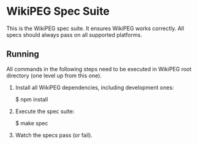 WikiPEG Spec Suite
=================

This is the WikiPEG spec suite. It ensures WikiPEG works correctly. All specs
should always pass on all supported platforms.

Running
-------

All commands in the following steps need to be executed in WikiPEG root directory
(one level up from this one).

  1. Install all WikiPEG dependencies, including development ones:

        $ npm install

  2. Execute the spec suite:

        $ make spec

  3. Watch the specs pass (or fail).

